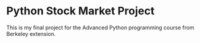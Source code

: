 # Python Stock Market Project #
This is my final project for the Advanced Python programming course from Berkeley extension.
